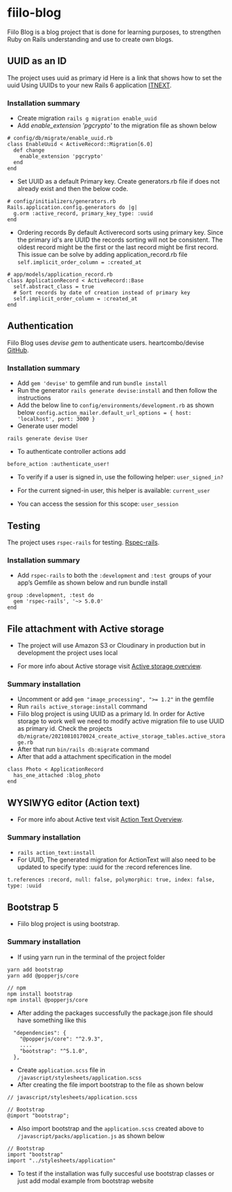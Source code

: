 # fiilo-blog

Fiilo Blog is a blog project that is done for learning purposes, to strengthen Ruby on Rails understanding and use to create own blogs.

## UUID as an ID

The project uses uuid as primary id
Here is a link that shows how to set the uuid
Using UUIDs to your new Rails 6 application [ITNEXT](https://itnext.io/using-uuids-to-your-rails-6-application-6438f4eeafdf).

### Installation summary

- Create migration `rails g migration enable_uuid`
- Add _enable_extension 'pgcrypto'_ to the migration file as shown below

```
# config/db/migrate/enable_uuid.rb
class EnableUuid < ActiveRecord::Migration[6.0]
  def change
    enable_extension 'pgcrypto'
  end
end
```

- Set UUID as a default Primary key. Create generators.rb file if does not already exist and then the below code.

```
# config/initializers/generators.rb
Rails.application.config.generators do |g|
  g.orm :active_record, primary_key_type: :uuid
end
```

- Ordering records
  By default Activerecord sorts using primary key. Since the primary id's are UUID the records sorting will not be consistent. The oldest record might be the first or the last record might be first record.
  This issue can be solve by adding application_record.rb file `self.implicit_order_column = :created_at`

```
# app/models/application_record.rb
class ApplicationRecord < ActiveRecord::Base
  self.abstract_class = true
  # Sort records by date of creation instead of primary key
  self.implicit_order_column = :created_at
end
```

## Authentication

Fiilo Blog uses _devise gem_ to authenticate users.
heartcombo/devise [GitHub](https://github.com/heartcombo/devise).

### Installation summary

- Add `gem 'devise'` to gemfile and run `bundle install`
- Run the generator `rails generate devise:install` and then follow the instructions
- Add the below line to `config/environments/development.rb` as shown below
  `config.action_mailer.default_url_options = { host: 'localhost', port: 3000 }`
- Generate user model

```
rails generate devise User
```

- To authenticate controller actions add

```
before_action :authenticate_user!
```

- To verify if a user is signed in, use the following helper:
  `user_signed_in?`

- For the current signed-in user, this helper is available:
  `current_user`

- You can access the session for this scope:
  `user_session`

## Testing

The project uses `rspec-rails` for testing. [Rspec-rails](https://github.com/rspec/rspec-rails).

### Installation summary

- Add `rspec-rails` to both the `:development` and `:test `groups of your app’s Gemfile as shown below and run bundle install

```
group :development, :test do
  gem 'rspec-rails', '~> 5.0.0'
end
```

## File attachment with Active storage

- The project will use Amazon S3 or Cloudinary in production but in development the project uses local

- For more info about Active storage visit [Active storage overview](https://edgeguides.rubyonrails.org/active_storage_overview.html).

### Summary installation

- Uncomment or add `gem "image_processing", ">= 1.2"` in the gemfile
- Run `rails active_storage:install` command
- Fiilo blog project is using UUID as a primary Id. In order for Active storage to work well we need to modify active migration file to use UUID as primary id. Check the projects `db/migrate/20210810170024_create_active_storage_tables.active_storage.rb`
- After that run `bin/rails db:migrate` command
- After that add a attachment specification in the model

```
class Photo < ApplicationRecord
  has_one_attached :blog_photo
end
```

## WYSIWYG editor (Action text)

- For more info about Active text visit [Action Text Overview](https://edgeguides.rubyonrails.org/action_text_overview.html).

### Summary installation

- `rails action_text:install`
- For UUID, The generated migration for ActionText will also need to be updated to specify type: :uuid for the :record references line.

```
t.references :record, null: false, polymorphic: true, index: false, type: :uuid
```

## Bootstrap 5

- Fiilo blog project is using bootstrap.

### Summary installation

- If using yarn run in the terminal of the project folder

```
yarn add bootstrap
yarn add @popperjs/core

// npm
npm install bootstrap
npm install @popperjs/core
```

- After adding the packages successfully the package.json file should have something like this

```
  "dependencies": {
    "@popperjs/core": "^2.9.3",
    ....
    "bootstrap": "^5.1.0",
  },
```

- Create `application.scss` file in `/javascript/stylesheets/application.scss`
- After creating the file import bootstrap to the file as shown below

```
// javascript/stylesheets/application.scss

// Bootstrap
@import "bootstrap";
```

- Also import bootstrap and the `application.scss` created above to `/javascript/packs/application.js` as shown below

```
// Bootstrap
import "bootstrap"
import "../stylesheets/application"
```

- To test if the installation was fully succesful use bootstrap classes or just add modal example from bootstrap website
